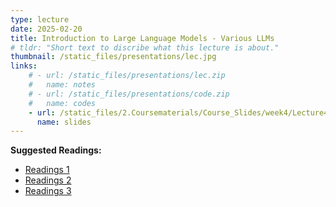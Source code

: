```yaml
---
type: lecture
date: 2025-02-20
title: Introduction to Large Language Models - Various LLMs
# tldr: "Short text to discribe what this lecture is about."
thumbnail: /static_files/presentations/lec.jpg
links: 
    # - url: /static_files/presentations/lec.zip
    #   name: notes
    # - url: /static_files/presentations/code.zip
    #   name: codes
    - url: /static_files/2.Coursematerials/Course_Slides/week4/Lecture4_Zhanzhan.pptx
      name: slides
---
```

**Suggested Readings:**
- [Readings 1]({{site.baseurl}}/static_files/2.Coursematerials/Reading_Materials/02.20-A_Survey_on_LLM-based_Multi-Agent_System-_Recent_Advances_and_New_Frontiers_in_Application_.pdf)
- [Readings 2]({{site.baseurl}}/static_files/2.Coursematerials/Reading_Materials/02.20-Are_We_There_Yet_Revealing_the_Risks_of_Utilizing_Large_Language_Models_in_Scholarly_Peer_Review.pdf)
- [Readings 3]({{site.baseurl}}/static_files/2.Coursematerials/Reading_Materials/02.20-Large_Language_Models-_An_Applied_Econometric_Framework.pdf)
